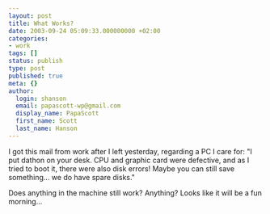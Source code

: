 ```yaml
---
layout: post
title: What Works?
date: 2003-09-24 05:09:33.000000000 +02:00
categories:
- work
tags: []
status: publish
type: post
published: true
meta: {}
author:
  login: shanson
  email: papascott-wp@gmail.com
  display_name: PapaScott
  first_name: Scott
  last_name: Hanson
---
```

<p>I got this mail from work after I left yesterday, regarding a PC I care for: "I put dathon on your desk. CPU and graphic card were defective, and as I tried to boot it, there were also disk errors! Maybe you can still save something... we do have spare disks."</p>
<p>Does anything in the machine still work? Anything? Looks like it will be a fun morning...</p>

